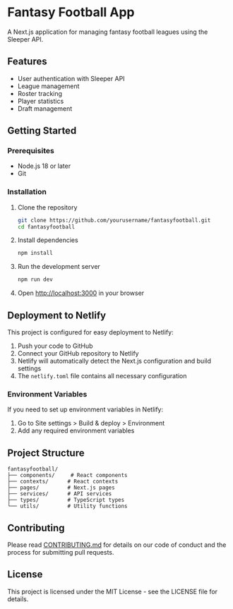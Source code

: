 # Fantasy Football App

A Next.js application for managing fantasy football leagues using the Sleeper API.

## Features

- User authentication with Sleeper API
- League management
- Roster tracking
- Player statistics
- Draft management

## Getting Started

### Prerequisites

- Node.js 18 or later
- Git

### Installation

1. Clone the repository
   ```bash
   git clone https://github.com/yourusername/fantasyfootball.git
   cd fantasyfootball
   ```

2. Install dependencies
   ```bash
   npm install
   ```

3. Run the development server
   ```bash
   npm run dev
   ```

4. Open [http://localhost:3000](http://localhost:3000) in your browser

## Deployment to Netlify

This project is configured for easy deployment to Netlify:

1. Push your code to GitHub
2. Connect your GitHub repository to Netlify
3. Netlify will automatically detect the Next.js configuration and build settings
4. The `netlify.toml` file contains all necessary configuration

### Environment Variables

If you need to set up environment variables in Netlify:

1. Go to Site settings > Build & deploy > Environment
2. Add any required environment variables

## Project Structure

```
fantasyfootball/
├── components/     # React components
├── contexts/      # React contexts
├── pages/         # Next.js pages
├── services/      # API services
├── types/         # TypeScript types
└── utils/         # Utility functions
```

## Contributing

Please read [CONTRIBUTING.md](CONTRIBUTING.md) for details on our code of conduct and the process for submitting pull requests.

## License

This project is licensed under the MIT License - see the LICENSE file for details. 